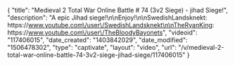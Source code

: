 {
    "title": "Medieval 2 Total War Online Battle # 74 (3v2 Siege) - jihad Siege!",
    "description": "A epic Jihad siege!\n\nEnjoy!\n\nSwedishLandsknekt: https:\/\/www.youtube.com\/user\/SwedishLandsknekt\n\nTheRyanKing: https:\/\/www.youtube.com\/user\/TheBloodyBayonets",
    "videoid": "117406015",
    "date_created": "1403842029",
    "date_modified": "1506478302",
    "type": "captivate",
    "layout": "video",
    "url": "\/v\/medieval-2-total-war-online-battle-74-3v2-siege-jihad-siege\/117406015"
}